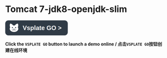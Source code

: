 # Tomcat 7-jdk8-openjdk-slim

<a href="https://www.vsplate.com/?docker-compose=https://github.com/vsplate/dcenvs/tomcat/7-jdk8-openjdk-slim"><img alt="VSPLATE GO" src="https://raw.githubusercontent.com/vsplate/images/master/vsgo_btn.png" width="200px"></a>

**Click the `VSPLATE GO` button to launch a demo online / 点击`VSPLATE GO`按钮创建在线环境**